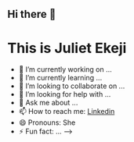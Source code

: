 ## Hi there 👋

# This is Juliet Ekeji


- 🔭 I’m currently working on ...
- 🌱 I’m currently learning ...
- 👯 I’m looking to collaborate on ...
- 🤔 I’m looking for help with ...
- 💬 Ask me about ...
- 📫 How to reach me: [Linkedin](https://www.linkedin.com/in/juliet-chisom-ekeji-19590a214?utm_source=share&utm_campaign=share_via&utm_content=profile&utm_medium=android_app) 
- 😄 Pronouns: She
- ⚡ Fun fact: ...
-->
